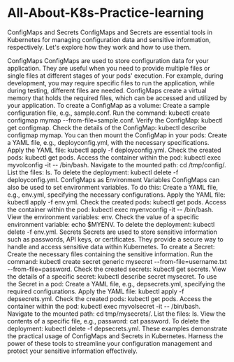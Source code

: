 # All-About-K8s-Practice-learning
ConfigMaps and Secrets
ConfigMaps and Secrets are essential tools in Kubernetes for managing configuration data and sensitive information, respectively. Let's explore how they work and how to use them.

ConfigMaps
ConfigMaps are used to store configuration data for your application.
They are useful when you need to provide multiple files or single files at different stages of your pods' execution.
For example, during development, you may require specific files to run the application, while during testing, different files are needed.
ConfigMaps create a virtual memory that holds the required files, which can be accessed and utilized by your application.
To create a ConfigMap as a volume:
Create a sample configuration file, e.g., sample.conf.
Run the command: kubectl create configmap mymap --from-file=sample.conf.
Verify the ConfigMap: kubectl get configmap.
Check the details of the ConfigMap: kubectl describe configmap mymap.
You can then mount the ConfigMap in your pods:
Create a YAML file, e.g., deployconfig.yml, with the necessary specifications.
Apply the YAML file: kubectl apply -f deployconfig.yml.
Check the created pods: kubectl get pods.
Access the container within the pod: kubectl exec myvolconfig -it -- /bin/bash.
Navigate to the mounted path: cd /tmp/config/.
List the files: ls.
To delete the deployment: kubectl delete -f deployconfig.yml.
ConfigMaps as Environment Variables
ConfigMaps can also be used to set environment variables.
To do this:
Create a YAML file, e.g., env.yml, specifying the necessary configurations.
Apply the YAML file: kubectl apply -f env.yml.
Check the created pods: kubectl get pods.
Access the container within the pod: kubectl exec myenvconfig -it -- /bin/bash.
View the environment variables: env.
Check the value of a specific environment variable: echo $MYENV.
To delete the deployment: kubectl delete -f env.yml.
Secrets
Secrets are used to store sensitive information such as passwords, API keys, or certificates.
They provide a secure way to handle and access sensitive data within Kubernetes.
To create a Secret:
Create the necessary files containing the sensitive information.
Run the command: kubectl create secret generic mysecret --from-file=username.txt --from-file=password.
Check the created secrets: kubectl get secrets.
View the details of a specific secret: kubectl describe secret mysecret.
To use the Secret in a pod:
Create a YAML file, e.g., depsecrets.yml, specifying the required configurations.
Apply the YAML file: kubectl apply -f depsecrets.yml.
Check the created pods: kubectl get pods.
Access the container within the pod: kubectl exec myvolsecret -it -- /bin/bash.
Navigate to the mounted path: cd tmp/mysecrets/.
List the files: ls.
View the contents of a specific file, e.g., password: cat password.
To delete the deployment: kubectl delete -f depsecrets.yml.
These examples demonstrate the practical usage of ConfigMaps and Secrets in Kubernetes. Harness the power of these tools to streamline your configuration management and protect your sensitive information effectively.
